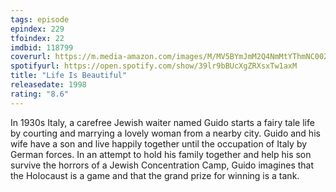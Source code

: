 ```yaml
---
tags: episode
epindex: 229
tfoindex: 22
imdbid: 118799
coverurl: https://m.media-amazon.com/images/M/MV5BYmJmM2Q4NmMtYThmNC00ZjRlLWEyZmItZTIwOTBlZDQ3NTQ1XkEyXkFqcGdeQXVyMTQxNzMzNDI@._V1_SX202_CR0,0,202,300_.jpg
spotifyurl: https://open.spotify.com/show/39lr9bBUcXgZRXsxTw1axM
title: "Life Is Beautiful"
releasedate: 1998
rating: "8.6"
---
```


In 1930s Italy, a carefree Jewish waiter named Guido starts a fairy tale life by courting and marrying a lovely woman from a nearby city. Guido and his wife have a son and live happily together until the occupation of Italy by German forces. In an attempt to hold his family together and help his son survive the horrors of a Jewish Concentration Camp, Guido imagines that the Holocaust is a game and that the grand prize for winning is a tank.